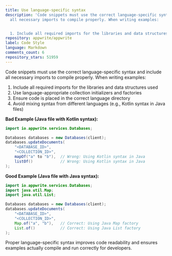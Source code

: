 ```yaml
---
title: Use language-specific syntax
description: 'Code snippets must use the correct language-specific syntax and include
  all necessary imports to compile properly. When writing examples:


  1. Include all required imports for the libraries and data structures used'
repository: appwrite/appwrite
label: Code Style
language: Markdown
comments_count: 6
repository_stars: 51959
---
```


Code snippets must use the correct language-specific syntax and include all necessary imports to compile properly. When writing examples:

1. Include all required imports for the libraries and data structures used
2. Use language-appropriate collection initializers and factories
3. Ensure code is placed in the correct language directory
4. Avoid mixing syntax from different languages (e.g., Kotlin syntax in Java files)

**Bad Example (Java file with Kotlin syntax):**
```java
import io.appwrite.services.Databases;

Databases databases = new Databases(client);
databases.updateDocuments(
    "<DATABASE_ID>",
    "<COLLECTION_ID>",
    mapOf("a" to "b"),  // Wrong: Using Kotlin syntax in Java
    listOf()            // Wrong: Using Kotlin syntax in Java
);
```

**Good Example (Java file with Java syntax):**
```java
import io.appwrite.services.Databases;
import java.util.Map;
import java.util.List;

Databases databases = new Databases(client);
databases.updateDocuments(
    "<DATABASE_ID>",
    "<COLLECTION_ID>", 
    Map.of("a", "b"),   // Correct: Using Java Map factory
    List.of()           // Correct: Using Java List factory
);
```

Proper language-specific syntax improves code readability and ensures examples actually compile and run correctly for developers.
